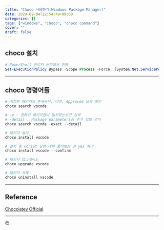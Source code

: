 ```yaml
---
title: "Choco 사용하기(Windows Package Manager)"
date: 2020-09-04T22:54:49+09:00
categories: []
tags: ["windows", "choco", "choco command"]
cover: ""
draft: false
---
```


## choco 설치


```powershell
# PowerShell 관리자 권한에서 진행
Set-ExecutionPolicy Bypass -Scope Process -Force; [System.Net.ServicePointManager]::SecurityProtocol = [System.Net.ServicePointManager]::SecurityProtocol -bor 3072; iex ((New-Object System.Net.WebClient).DownloadString('https://chocolatey.org/install.ps1'))
```
***

## choco 명령어들

```powershell
# 지정한 패키지의 존재유무, 버전, Approved 날짜 확인
choco search vscode

# -e : 정확히 패키지명이 일치하는것만 검색
# -detail : Package parameters등 추가 정보 얻기
choco search vscode -exact --detail

# 패키지 설치
choco install vscode

# 설치 중 script 실행 여부 물어보는 것 yes 처리
choco install vscode --confirm

# 패키지 업그레이드
choco upgrade vscode

# 패키지 삭제
choco uninstall vscode
```
***

## Reference
[Chocolatey Official](https://chocolatey.org)
***
😊
